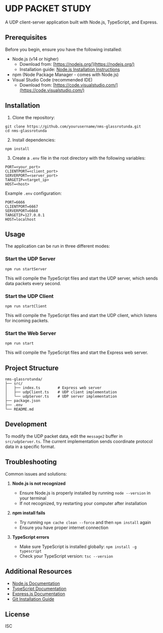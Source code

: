 # UDP PACKET STUDY

A UDP client-server application built with Node.js, TypeScript, and Express.

## Prerequisites

Before you begin, ensure you have the following installed:

- Node.js (v14 or higher)
  - Download from: [https://nodejs.org/](https://nodejs.org/)
  - Installation guide: [Node.js Installation Instructions](https://nodejs.org/en/learn/getting-started/how-to-install-nodejs)
- npm (Node Package Manager - comes with Node.js)
- Visual Studio Code (recommended IDE)
  - Download from: [https://code.visualstudio.com/](https://code.visualstudio.com/)

## Installation

1. Clone the repository:

```
git clone https://github.com/yourusername/nms-glassrotunda.git
cd nms-glassrotunda
```

2. Install dependencies:
```
npm install
```

3. Create a `.env` file in the root directory with the following variables:
```
PORT=<your_port>
CLIENTPORT=<client_port>
SERVERPORT=<server_port>
TARGETIP=<target_ip>
HOST=<host>
```

Example `.env` configuration:
```
PORT=6666
CLIENTPORT=6667
SERVERPORT=6668
TARGETIP=127.0.0.1
HOST=localhost
```

## Usage

The application can be run in three different modes:

### Start the UDP Server
```
npm run startServer
```
This will compile the TypeScript files and start the UDP server, which sends data packets every second.

### Start the UDP Client
```
npm run startClient
```
This will compile the TypeScript files and start the UDP client, which listens for incoming packets.

### Start the Web Server
```
npm run start
```
This will compile the TypeScript files and start the Express web server.

## Project Structure
```
nms-glassrotunda/
├── src/
│   ├── index.ts        # Express web server
│   ├── udpClient.ts    # UDP client implementation
│   └── udpServer.ts    # UDP server implementation
├── package.json
├── .env
└── README.md
```

## Development

To modify the UDP packet data, edit the `message2` buffer in `src/udpServer.ts`. The current implementation sends coordinate protocol data in a specific format.

## Troubleshooting

Common issues and solutions:

1. **Node.js is not recognized**
   - Ensure Node.js is properly installed by running `node --version` in your terminal
   - If not recognized, try restarting your computer after installation

2. **npm install fails**
   - Try running `npm cache clean --force` and then `npm install` again
   - Ensure you have proper internet connection

3. **TypeScript errors**
   - Make sure TypeScript is installed globally: `npm install -g typescript`
   - Check your TypeScript version: `tsc --version`

## Additional Resources

- [Node.js Documentation](https://nodejs.org/docs/latest/api/)
- [TypeScript Documentation](https://www.typescriptlang.org/docs/)
- [Express.js Documentation](https://expressjs.com/)
- [Git Installation Guide](https://git-scm.com/book/en/v2/Getting-Started-Installing-Git)

## License

ISC
